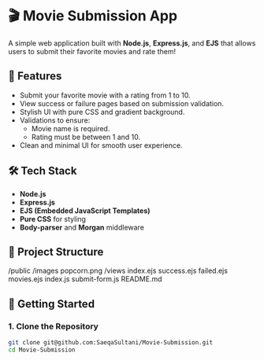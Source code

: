 # 🎬 Movie Submission App

A simple web application built with **Node.js**, **Express.js**, and **EJS** that allows users to submit their favorite movies and rate them!

## 🌟 Features

- Submit your favorite movie with a rating from 1 to 10.
- View success or failure pages based on submission validation.
- Stylish UI with pure CSS and gradient background.
- Validations to ensure:
  - Movie name is required.
  - Rating must be between 1 and 10.
- Clean and minimal UI for smooth user experience.

## 🛠️ Tech Stack

- **Node.js**
- **Express.js**
- **EJS (Embedded JavaScript Templates)**
- **Pure CSS** for styling
- **Body-parser** and **Morgan** middleware

## 📂 Project Structure

/public
  /images
    popcorn.png
/views
  index.ejs
  success.ejs
  failed.ejs
  movies.ejs
index.js
submit-form.js
README.md

## 🚀 Getting Started

### 1. Clone the Repository

```bash
git clone git@github.com:SaeqaSultani/Movie-Submission.git
cd Movie-Submission
